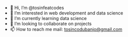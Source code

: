 - 👋 Hi, I’m @tosinfeatcodes
- 👀 I’m interested in web development and data science
- 🌱 I’m currently learning data science
- 💞️ I’m looking to collaborate on projects
- 📫 How to reach me mail: tosincodubanjo@gmail.com
  

<!---
tosinfeatcodes/tosinfeatcodes is a ✨ special ✨ repository because its `README.md` (this file) appears on your GitHub profile.
You can click the Preview link to take a look at your changes.
--->
